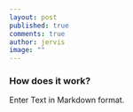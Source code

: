 ```yaml
---
layout: post
published: true
comments: true
author: jervis
image: ""
---
```


### How does it work?

Enter Text in Markdown format.